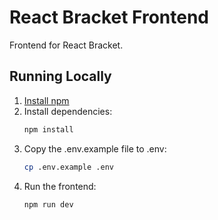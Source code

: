 # React Bracket Frontend

Frontend for React Bracket.

## Running Locally

1. [Install npm](https://nodejs.org/en/download/)
2. Install dependencies:
   ```sh
   npm install
   ```
3. Copy the .env.example file to .env:
   ```sh
   cp .env.example .env
   ```
4. Run the frontend:
   ```sh
   npm run dev
   ```
